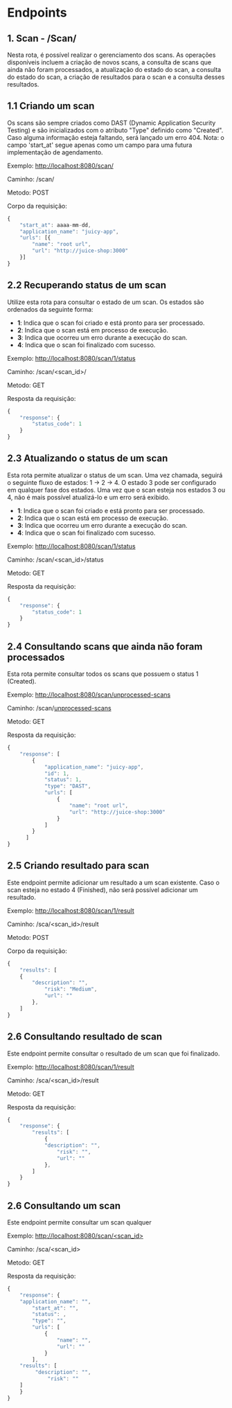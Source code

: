 # Endpoints

## 1. Scan -  /Scan/

Nesta rota, é possível realizar o gerenciamento dos scans. As operações disponíveis incluem a criação de novos scans, a consulta de scans que ainda não foram processados, a atualização do estado do scan, a consulta do estado do scan, a criação de resultados para o scan e a consulta desses resultados.

## 1.1 Criando um scan

Os scans são sempre criados como DAST (Dynamic Application Security Testing) e são inicializados com o atributo "Type" definido como "Created". Caso alguma informação esteja faltando, será lançado um erro 404.
Nota: o campo 'start_at' segue apenas como um campo para uma futura implementação de agendamento.

Exemplo: [http://localhost:8080/scan/](http://localhost:8080/scan/)

Caminho: /scan/

Metodo: POST

Corpo da requisição:

```jsx
{
    "start_at": aaaa-mm-dd,
    "application_name": "juicy-app",
    "urls": [{
        "name": "root url",
        "url": "http://juice-shop:3000"
    }]
}
```

## 2.2 Recuperando status de um scan

Utilize esta rota para consultar o estado de um scan. Os estados são ordenados da seguinte forma:

- **1**: Indica que o scan foi criado e está pronto para ser processado.
- **2**: Indica que o scan está em processo de execução.
- **3**: Indica que ocorreu um erro durante a execução do scan.
- **4**: Indica que o scan foi finalizado com sucesso.

Exemplo: [http://localhost:8080/scan/1/status](http://localhost:8080/scan/1/status)

Caminho: /scan/<scan_id>/

Metodo: GET

Resposta da requisição: 

```jsx
{
    "response": {
        "status_code": 1
    }
}
```

## 2.3 Atualizando o status de um scan

Esta rota permite atualizar o status de um scan. Uma vez chamada, seguirá o seguinte fluxo de estados: 1 → 2 → 4. O estado 3 pode ser configurado em qualquer fase dos estados. Uma vez que o scan esteja nos estados 3 ou 4, não é mais possível atualizá-lo e um erro será exibido.

- **1**: Indica que o scan foi criado e está pronto para ser processado.
- **2**: Indica que o scan está em processo de execução.
- **3**: Indica que ocorreu um erro durante a execução do scan.
- **4**: Indica que o scan foi finalizado com sucesso.

Exemplo: [http://localhost:8080/scan/1/status](http://localhost:8080/scan/1/status)

Caminho: /scan/<scan_id>/status

Metodo: GET

Resposta da requisição: 

```jsx
{
    "response": {
        "status_code": 1
    }
}
```

## 2.4 Consultando scans que ainda não foram processados

Esta rota permite consultar todos os scans que possuem o status 1 (Created).

Exemplo: [http://localhost:8080/scan/unprocessed-scans](http://localhost:8080/scan/unprocessed-scans)

Caminho: /scan/[unprocessed-scans](http://localhost:8080/scan/unprocessed-scans)

Metodo: GET

Resposta da requisição:

```jsx
{
    "response": [
        {
            "application_name": "juicy-app",
            "id": 1,
            "status": 1,
            "type": "DAST",
            "urls": [
                {
                    "name": "root url",
                    "url": "http://juice-shop:3000"
                }
            ]
        }
	  ]
}
```

## 2.5 Criando resultado para scan

Este endpoint permite adicionar um resultado a um scan existente. Caso o scan esteja no estado 4 (Finished), não será possível adicionar um resultado.

Exemplo: [http://localhost:8080/scan/1/result](http://localhost:8080/scan/1/result)

Caminho: /sca/<scan_id>/result 

Metodo: POST

Corpo da requisição:

```jsx
{
    "results": [
	{
	    "description": "",
            "risk": "Medium",
            "url": ""
        },
    ]
}
```

## 2.6 Consultando resultado de scan

Este endpoint permite consultar o resultado de um scan que foi finalizado.

Exemplo: [http://localhost:8080/scan/1/result](http://localhost:8080/scan/1/result)

Caminho: /sca/<scan_id>/result 

Metodo: GET

Resposta da requisição:

```jsx
{
    "response": {
        "results": [
            {
	    	"description": "",
            	"risk": "",
            	"url": ""
            },
        ]
    }
}
```


## 2.6 Consultando um scan

Este endpoint permite consultar um scan qualquer

Exemplo: [http://localhost:8080/scan/<scan_id>](http://localhost:8080/scan/<scan_id>)

Caminho: /sca/<scan_id>

Metodo: GET

Resposta da requisição:

```jsx
{
    "response": {
	"application_name": "",
        "start_at": "",
        "status": ,
        "type": "",
        "urls": [
            {
                "name": "",
                "url": ""
            }
        ],
	"results": [
  	     "description": "",
             "risk": ""
	]
    }
}
```
